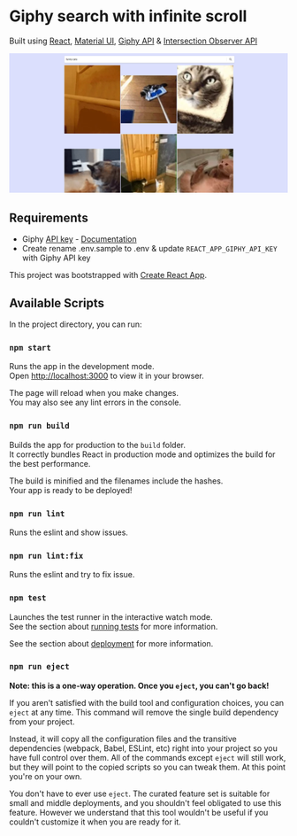 # Giphy search with infinite scroll

Built using [React](https://reactjs.org/), [Material UI](https://mui.com/), [Giphy API](https://developers.giphy.com/docs/api/#quick-start-guide) & [Intersection Observer API](https://developer.mozilla.org/en-US/docs/Web/API/Intersection_Observer_API)

![Giphy Search with Infinite scroll](screenshot.PNG)

## Requirements

- Giphy [API key](https://developers.giphy.com/dashboard/) - [Documentation](https://developers.giphy.com/docs/api/)
- Create rename .env.sample to .env & update `REACT_APP_GIPHY_API_KEY` with Giphy API key

This project was bootstrapped with [Create React App](https://github.com/facebook/create-react-app).

## Available Scripts

In the project directory, you can run:

### `npm start`

Runs the app in the development mode.\
Open [http://localhost:3000](http://localhost:3000) to view it in your browser.

The page will reload when you make changes.\
You may also see any lint errors in the console.

### `npm run build`

Builds the app for production to the `build` folder.\
It correctly bundles React in production mode and optimizes the build for the best performance.

The build is minified and the filenames include the hashes.\
Your app is ready to be deployed!

### `npm run lint`

Runs the eslint and show issues.

### `npm run lint:fix`

Runs the eslint and try to fix issue.

### `npm test`

Launches the test runner in the interactive watch mode.\
See the section about [running tests](https://facebook.github.io/create-react-app/docs/running-tests) for more information.


See the section about [deployment](https://facebook.github.io/create-react-app/docs/deployment) for more information.

### `npm run eject`

**Note: this is a one-way operation. Once you `eject`, you can't go back!**

If you aren't satisfied with the build tool and configuration choices, you can `eject` at any time. This command will remove the single build dependency from your project.

Instead, it will copy all the configuration files and the transitive dependencies (webpack, Babel, ESLint, etc) right into your project so you have full control over them. All of the commands except `eject` will still work, but they will point to the copied scripts so you can tweak them. At this point you're on your own.

You don't have to ever use `eject`. The curated feature set is suitable for small and middle deployments, and you shouldn't feel obligated to use this feature. However we understand that this tool wouldn't be useful if you couldn't customize it when you are ready for it.
